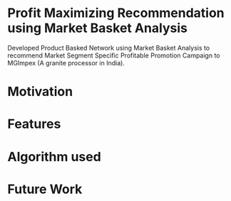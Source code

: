 # Profit Maximizing Recommendation using Market Basket Analysis

Developed Product Basked Network using Market Basket Analysis to recommend Market Segment Specific Profitable Promotion Campaign to MGImpex (A granite processor in India). 

# Motivation

# Features

# Algorithm used

# Future Work


